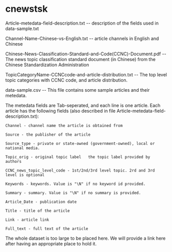 # cnewstsk

Article-metedata-field-description.txt -- description of the fields used in data-sample.txt

Channel-Name-Chinese-vs-English.txt -- article channels in English and Chinese

Chinese-News-Classification-Standard-and-Code(CCNC)-Document.pdf -- The news topic classification standard document (in Chinese) from the Chinese Standardization Administration

TopicCategoryName-CCNCcode-and-article-distribution.txt -- The top level topic categories with CCNC code, and article distribution.

data-sample.csv -- This file contains some sample articles and their metedata. 

The metedata fields are Tab-seperated, and each line is one article. Each article has the following fields (also described in file Article-metedata-field-description.txt): 

    Channel - channel name the article is obtained from
    
    Source - the publisher of the article
    
    Source_type - private or state-owned (government-owned), local or national media.
    
    Topic_orig - original topic label	the topic label provided by authors
    
    CCNC_news_topic_level_code - 1st/2nd/3rd level topic. 2rd and 3rd level is optional 
    
    Keywords - keywords. Value is "\N" if no keyword id provided. 
    
    Summary - summary. Value is "\N" if no summary is provided. 
    
    Article_Date - publication date 
    
    Title - title of the article 
    
    Link - article link 
    
    Full_text - full text of the article

The whole dataset is too large to be placed here. We will provide a link here after having an appropriate place to hold it.
